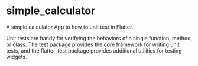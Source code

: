 # simple_calculator

A simple calculator App to how to unit test in Flutter.

Unit tests are handy for verifying the behaviors of a single function, method, or class. The test package provides the core framework for writing unit tests, and the flutter_test package provides additional utilities for testing widgets.
